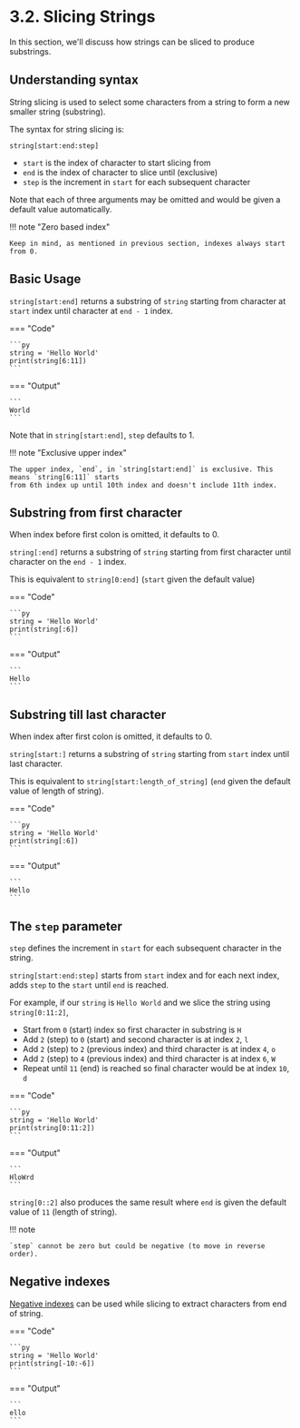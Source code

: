 # 3.2. Slicing Strings
In this section, we'll discuss how strings can be sliced to produce substrings.

## Understanding syntax
String slicing is used to select some characters from a string to form a new smaller string 
(substring).

The syntax for string slicing is:
```
string[start:end:step]
```

- `start` is the index of character to start slicing from
- `end` is the index of character to slice until (exclusive)
- `step` is the increment in `start` for each subsequent character

Note that each of three arguments may be omitted and would be given a default value
automatically.

!!! note "Zero based index"

    Keep in mind, as mentioned in previous section, indexes always start from 0.

## Basic Usage
`string[start:end]` returns a substring of `string` starting from character at `start` index
until character at `end - 1` index.

=== "Code"

    ```py
    string = 'Hello World'
    print(string[6:11])
    ```

=== "Output"

    ```
    World
    ```

Note that in `string[start:end]`, `step` defaults to 1.

!!! note "Exclusive upper index"

    The upper index, `end`, in `string[start:end]` is exclusive. This means `string[6:11]` starts
    from 6th index up until 10th index and doesn't include 11th index.

## Substring from first character
When index before first colon is omitted, it defaults to 0.

`string[:end]` returns a substring of `string` starting from first character until character
on the `end - 1` index.

This is equivalent to `string[0:end]` (`start` given the default value)

=== "Code"

    ```py
    string = 'Hello World'
    print(string[:6])
    ```

=== "Output"

    ```
    Hello
    ```


## Substring till last character
When index after first colon is omitted, it defaults to 0.

`string[start:]` returns a substring of `string` starting from `start` index until last
character.

This is equivalent to `string[start:length_of_string]` (`end` given the default value of length
of string).

=== "Code"

    ```py
    string = 'Hello World'
    print(string[:6])
    ```

=== "Output"

    ```
    Hello
    ```

## The `step` parameter
`step` defines the increment in `start` for each subsequent character in the string.

`string[start:end:step]` starts from `start` index and for each next index, adds `step` to
the `start` until `end` is reached.

For example, if our `string` is `Hello World` and we slice the string using `string[0:11:2]`,

- Start from `0` (start) index so first character in substring is `H`
- Add `2` (step) to `0` (start) and second character is at index `2`, `l`
- Add `2` (step) to `2` (previous index) and third character is at index `4`, `o`
- Add `2` (step) to `4` (previous index) and third character is at index `6`, `W`
- Repeat until `11` (end) is reached so final character would be at index `10`, `d`

=== "Code"

    ```py
    string = 'Hello World'
    print(string[0:11:2])
    ```

=== "Output"

    ```
    HloWrd
    ```

`string[0::2]` also produces the same result where `end` is given the default
value of `11` (length of string).

!!! note

    `step` cannot be zero but could be negative (to move in reverse order).

## Negative indexes
[Negative indexes](./indexing-strings.md#negative-indexes) can be used while slicing to
extract characters from end of string.

=== "Code"

    ```py
    string = 'Hello World'
    print(string[-10:-6])
    ```

=== "Output"

    ```
    ello
    ```

